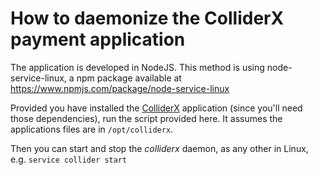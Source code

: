 How to daemonize the ColliderX payment application
==================================================
The application is developed in NodeJS. This method is using node-service-linux, a npm package available at https://www.npmjs.com/package/node-service-linux 

Provided you have installed the [ColliderX](https://www.collider-x.org) application (since you'll need those dependencies), run the script provided here. It assumes the applications files are in `/opt/colliderx`.

Then you can start and stop the *colliderx* daemon, as any other in Linux, e.g. `service collider start`

